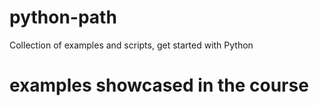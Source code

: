 # python-path
Collection of examples and scripts, get started with Python

# examples showcased in the course 


